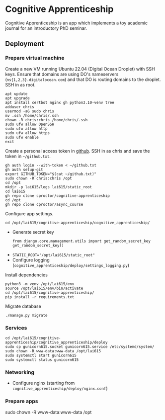 # Cognitive Apprenticeship

Cognitive Apprenticeship is an app which implements a toy academic journal 
for an introductory PhD seminar.

## Deployment

### Prepare virtual machine

Create a new VM running Ubuntu 22.04 (Digital Ocean Droplet) with SSH keys.
Ensure that domains are using DO's nameservers (`ns{1,2,3}.digitalocean.com`)
and that DO is routing domains to the droplet.
SSH in as root.

```
apt update
apt upgrade
apt install certbot nginx gh python3.10-venv tree
adduser chris
usermod -aG sudo chris
mv .ssh /home/chris/.ssh
chown -R chris:chris /home/chris/.ssh
sudo ufw allow OpenSSH
sudo ufw allow http
sudo ufw allow https
sudo ufw enable
exit
```

Create a personal access token in [github](https://github.com/settings/tokens).
SSH in as chris and save the token in `~/github.txt`.

```
gh auth login --with-token < ~/github.txt
gh auth setup-git
export GITHUB_TOKEN="$(cat ~/github.txt)"
sudo chown -R chris:chris /opt
cd /opt
mkdir -p lai615/logs lai615/static_root
cd lai615
gh repo clone cproctor/cognitive-apprenticeship
cd /opt
gh repo clone cproctor/async_course
```

Configure app settings. 

```
cd /opt/lai615/cognitive-apprenticeship/cognitive_apprenticeship/
```

- Generate secret key
  ```
  from django.core.management.utils import get_random_secret_key  
  get_random_secret_key()
  ```
- `STATIC_ROOT="/opt/lai615/static_root"`
- Configure logging (`cognitive_apprenticeship/deploy/settings_logging.py`)

Install dependencies

```
python3 -m venv /opt/lai615/env
source /opt/lai615/env/bin/activate
cd /opt/lai615/cognitive-apprenticeship/
pip install -r requirements.txt
```

Migrate database

```
./manage.py migrate
```

### Services

```
cd /opt/lai615/cognitive-apprenticeship/cognitive_apprenticeship/deploy
sudo cp gunicorn615.socket gunicorn615.service /etc/systemd/system/
sudo chown -R www-data:www-data /opt/lai615
sudo systemctl start gunicorn615
sudo systemctl status gunicorn615
```

### Networking

- Configure nginx (starting from `cognitive_apprenticeship/deploy/nginx.conf`)


### Prepare apps

sudo chown -R www-data:www-data /opt
